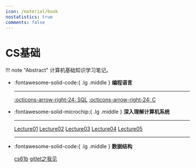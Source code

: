 ```yaml
---
icon: /material/book
nostatistics: true
comments: false
---
```


# CS基础

!!! note "Abstract"
    计算机基础知识学习笔记。

<div class="grid cards" markdown>

-   :fontawesome-solid-code:{ .lg .middle } __编程语言__

    ---
    
    
    [:octicons-arrow-right-24: SQL](language/SQL.md)
    [:octicons-arrow-right-24: C](language/c.md)

-   :fontawesome-solid-microchip:{ .lg .middle } __深入理解计算机系统__

    ---

    
    [Lecture01](csapp/lecture/01.md)
    [Lecture02](csapp/lecture/02.md)
    [Lecture03](csapp/lecture/03.md)
    [Lecture04](csapp/lecture/04.md)
    [Lecture05](csapp/lecture/05.md)

    ---

-   :fontawesome-solid-code:{ .lg .middle } __数据结构__

    [cs61b](cs61b/cs61b.md)
    [gitlet之我见](cs61b/gitlet之我见.md)

